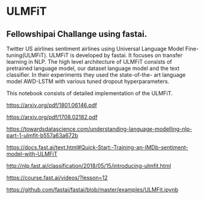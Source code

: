 # ULMFiT
## Fellowshipai Challange using fastai.
Twitter US aiirlines sentiment airlines using Universal Language Model Fine-tuning(ULMFiT). 
ULMFiT is developed by fastai. It focuses on transfer learning in NLP. The high level architecture of ULMFiT consists of pretrained language model, our dataset language model and the text classifier.
 In their experiments they used the state-of-the- art language model AWD-LSTM with various tuned dropout hyperparameters.

 This notebook consists of detailed implementation of the ULMFiT.

https://arxiv.org/pdf/1801.06146.pdf
 
https://arxiv.org/pdf/1708.02182.pdf

https://towardsdatascience.com/understanding-language-modelling-nlp-part-1-ulmfit-b557a63a672b

https://docs.fast.ai/text.html#Quick-Start:-Training-an-IMDb-sentiment-model-with-ULMFiT

http://nlp.fast.ai/classification/2018/05/15/introducing-ulmfit.html

https://course.fast.ai/videos/?lesson=12

https://github.com/fastai/fastai/blob/master/examples/ULMFit.ipynb
